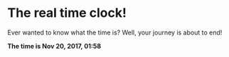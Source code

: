 # The real time clock!

Ever wanted to know what the time is? Well, your journey is about to end!

**The time is Nov 20, 2017, 01:58**